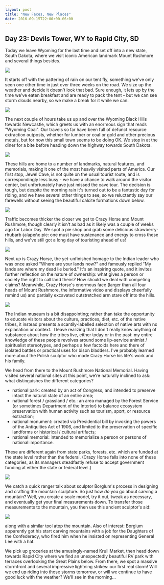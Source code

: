 ```yaml
---
layout: post
title: "New Faces, New Places"
date: 2016-09-15T22:00:00-06:00
---
```


## Day 23: Devils Tower, WY to Rapid City, SD

Today we leave Wyoming for the last time and set off into a new state, South Dakota, where we visit iconic American landmark Mount Rushmore and several things besides.

![](https://lh3.googleusercontent.com/NUqVCi5NJbW84-QUnAPyaCKAHbVWWg9i3J6WB4tbPDqtfQKl4r5B0XweNNC6Hpb_XUEMXR4fSyc1NW_Vu0maPOHbzPZitic8ckT-tfIoBCTIa6YekW98JTLSyAeupuCzbFHsQJuYWQn31yZX3JJocEuy1grBsRYvOGjqv1_J6b05iHnGot8hs4_zVG9YSzERBA2OYvmxCwjY_XBtraQik8spgaLF6r8xluqsu9Wqb7ixKtlE7EkZVEGXrK28TJYotwQZG9sPXLONpUjo9lwlOBhnBWxdDsQVYx0EGJDzVTmKV5tAKoMdLvJgw4hv7dCAhECEDW_MaK_azH3QVaZqYwZ-Sj3JiZCTnRd9V7owiknuuYfkW8ShQP7R1l4WMGmyC6c3ov-otVTGHM0EM8TXH1ou13lXr_iZwRmGFJaC0nkd_uIBnf2RGDHNY_BQsvbpGBuHEy1ru9JZmAfP5eikZAulYVqHOdSMj3bGxLF3uulF2elt9Fezfdt9tLCMZuE_KiVhu9qJsc5FaQDOXeL00AcJUa3ZULk3ejP3VyvVX1k6SuCw61NI1tBqbQ-gv8J0MOprnaDyW81GSSgfboXQ1Q2_v0lvnbe9XNhehdwx--uX=w1413-h799-no)

It starts off with the pattering of rain on our tent fly, something we've only seen one other time in just over three weeks on the road.  We size up the weather and decide it doesn't look that bad.  Sure enough, it lets up by the time we've eaten breakfast and are ready to pack the tent - but we can see storm clouds nearby, so we make a break for it while we can.

![](https://lh3.googleusercontent.com/U1uchdNmt5wBwI_4oMSC6Ers2QY74ySazXCAc-CDMNcoLBHj0IWqKlMLCxdk5Yf5ii5RnJvluONCGaBHlT7mvPLAyvJwVBt-vuELs0Pf900UWdkKIaMd9OoIn1kEsMQw9SsJVAIy_NugKsV4DfRxx6l6cXXXB-9M0rkE0fctU_pxQ_jFVgk3GzBgOn6SXw6DN05mA7NX0ttiVHFY8Kzeey08vlrALwfNoDo_h8FgPhg54AUQiq7v7ZZcC1qWYxfUkT1pMZCqZjaGOSCMTVT4QQsNtVZyH99bUX5lplLefx_dG6T3waDDK_oC6mdr4_UamZej5p3MNTReNj7_hOXB1DQJsV0T9QGEn34t-YPYRIECDjSoaYFA-d855NbUIv-fsJV9WiH1U5v7zGBVCqbpFh7DZG-PTg75-CDLOvFZvnZvDbo4nad4KXzVeGYmQ6I9AKXkATzeedxXSUm83z118TCczCA0WxHp5O_YXzrc4x615FEw9itiD7rUuIkDsJOV4Ip3rY9nOo_YYCK8qYw4Ryapo6FsmUxf7hmOgTKocFaGPucTuMamlQWAzQOXJAxnGtxNX3gTo1b4OurMRvVTIQg5lZZrrp_4IgkHCGsXK_86=w1413-h799-no)

The next couple of hours take us up and over the Wyoming Black Hills towards Newcastle, which greets us with an enormous sign that reads "Wyoming Coal".  Our travels so far have been full of defunct resource extraction outposts, whether for lumber or coal or gold and other precious metals, but for now this small town seems to be doing OK.  We stop in at the diner for a bite before heading down the highway towards South Dakota.

![](https://lh3.googleusercontent.com/nLPmNs-GySGgFp2qj-nzJzzHj7Gx8D3mCygBNQNie7ic5aZ0zDq8bCZrZIOWCXvbxg73bjXwSk5Fv-NfxhjDi4okEjbDBibDMJzI31yW1KSxKCaHW5FPWYK_IXaxWuyRbw69VVvFEyZn4I8XMwhBgGx_rm2hYwoBMpfTYtaT19w-N7c4jmv6CxEsEJewefGljK9t890QCjO4a4snlaH1ROOfvxSZ5uh0kH0hBb7A6EcvgaAGocnthL35rLtVv45PwjpzUi_ZW18PbaIVixIQOSLmlYk0FJ5DZaRwEJq7EWlZIQUm_yocIjIAtE4dAHyoIoJhDbwsRpHAT_uEBzCX0cyKQMR7kDGsF4wMu2SN_blpQxV8h6Mio9QpGPRohLtcO1G3UqNFPCPj0HgkZNPrY_12AmtLOzbZJttHHmQDE642YPVx3d0iOJZTMUXqgKeO7IFLOxGpvETggN60A7_MmmbLNEHwEdmamytOOYP4ik0eLN6E_0L3MouGOIMYDUN6e4fchNH11jHn2Fu0f-lCPcHGLapFGI1ZDxveziswwFw3tuWC88ZkFcTKMuIATXVDcJrFe1RgPpavav-0Br0jDwuWHbAGTGsxFo7of88WQdSw=w1421-h799-no)

These hills are home to a number of landmarks, natural features, and memorials, making it one of the most heavily visited parts of America.  Our first stop, Jewel Cave, is not quite on the usual tourist route, and is correspondingly less busy - we have a chance to walk around the visitor center, but unfortunately have just missed the cave tour.  The decision is tough, but despite the morning rain it's turned out to be a fantastic day for riding, and we have several other things to see, so we reluctantly say our farewells without seeing the beautiful calcite formations down below.

![](https://lh3.googleusercontent.com/y8kl8HIAaBN6Y_zhpywYJsfJ1tZdthtmbIYK_ZutOI2Gk0TPX9lEsZcFvgxiJODRVl7yy5hPG6rwvSqyznlP7pIuIJZcN1BWQVWPm96ixNM27KHoNGk7CZpwgMdi7U3PkdrjrxUD4NtfdPu3JKhHhCVqQbU_1S8lcOBmcKrwuYiZMhFrEEHRCA3oXIIcqza6MDx7sdAQi5124ejAUClQjCZpBvoEQ0-bgV7xDWOLA6TOUe0d0ADSscd1-pSCq0VMprtmITEtyR1B7qCkUpuVykSnbxXVDM6VhZSVLsEhGC6HNHlH5g1pbeLg5u46o6n4GaYalmXj5xDn5n7FkUOwM3-BmwnYcQjkmG1N_19LZYzvVZh-44Zh6NCDdsa0OkLcZ6o0IKiwq8THH7iu14DgV08t5ikICIbdf4oPO_lqzs4sYJy4e2_uxE9N9nMj0KneQXg2r5WCODzZ48kx-uXvzpO-JCgL2jrbRZUwIspbpxKgPHjmEBes3zA-Yi24EhQI5zU71IiFcU4eDT4dUdTxYcywToSr3Kje1Nqdup4CGogJInpAO1k042xe7OUd4TQczzVBmX-FdXUX1SwTuRVgYW1GUWVKFYikMSZuj2uIrKXx=w1413-h799-no)

Traffic becomes thicker the closer we get to Crazy Horse and Mount Rushmore, though clearly it isn't as bad as it likely was a couple of weeks ago for Labor Day.  We spot a pie shop and grab some delicious strawberry-rhubarb-jalapeño pie: one must have sustenance and energy to cross these hills, and we've still got a long day of touristing ahead of us!

![](https://lh3.googleusercontent.com/L1ZV8i8XfsVk56-J59jJeGiRCc1ENxqGtRrySCk0gpgjfuQTn8F8YLuHVf7V4c19d9oBpv1UXQ2wjV50GETdqXDmmHA9w010NbFiMwpdfLpNq45wNca4S8V6w_6TyXSeWS_xAL4s75Gn4i5tBvQ91KsbAaH-tUSpNP42qq8A5MIvDT6ck_0IQV94_bJS2L4vg-t3rCzxt3AtPDFN6BqHhwp5in7Xo0ZQKklI7EfTcyl-9G4jn4F68OteKASAgCFRICKAlWkltjBMBtF9vc3_EpVbZsR9TDWrv-NiQn-zM-di9OdT_kjaeHcPlmKTM5guX8UaIIx4bDkYbAwGCAfgmiWbJm42B5mgneSQmo1RLWhKQk2ZuJkO87h4ijdgv_8V52vE4boGpAPgkJljJ0sL0mwyDXzr8GS0duxgMTGTkIBMwW6YsltwvJzgPR2H8dO9sUD3jtQUO5rtWD-oUWWfykKgStYRr6Dlxf4MU83mdqeA5uth3qnd5bTaq1tHTJpxi_qko6n8ErK4NSHTEL3gt0HgoEi6aeYeFPLqu-YE_lYbARZR1VIsoy8v4pkDbL4-CouuDIdctTI4xT_Qp7zWQgu6Dux5iZEpfpK1MCb4SxHS=w1413-h799-no)

Next up is Crazy Horse, the yet-unfinished homage to the Indian leader who was once asked "Where are your lands now?" and famously replied "My lands are where my dead lie buried."  It's an inspiring quote, and it invites further reflection on the nature of ownership: what gives a person or society the right to call land theirs?  How should we deal with competing claims?  Meanwhile, Crazy Horse's enormous face (larger than all four heads of Mount Rushmore, the informative video and displays cheerfully remind us) and partially excavated outstretched arm stare off into the hills.

![](https://lh3.googleusercontent.com/j3idSfsDIXj2qf5z5qo8_HRzGa0Yexzlzptu-Oyn1UefesrFvTpd4iQOYLc03pB0iVjYCOZg6es7a60N4qITUIXekpYXjjspQUWJnPQNzFx46CIy_dQkTZ8PbJsEYcJiSVXOBNk4ONAb3PgpWQEZBInjDZhR7BBMDLMKN2AL6ajDDVknBmbMZ4A6C-fS7-YdWw8gexbxgw0zKEu97dSyQhI1Rra0PflS-JLt4PPtru_qGDYPth43mDcYarIY80suNrY8CUVtM0pc_zHM8cAZ_YgzYVQvfuramUMfYI7qZuSQcG3FQSV8bz7jVv2ZJiLR_0kxYBXVkOI8-MQHr46Mz4xlLZ55-5C5bugdbZxHZBwbrfO8YJppaykoqBJkam2xct69cNkBYKNRoa1Z5ZRcHnYKbyhMSEFL0GXrlE2DOWQB9iqa23A-pugjbsyEq7DI_4khDJuRWC8LFk1GrNJnCFMLYV9Kinqv1T8HYU08rgtA-31j5nwFHlDN82Hn0S408Xvzj_hqxlhbgotQ-4yVe87AOiGNkP0OYu853lAQKlU_8x2eKpRzIKVCv2-g2NpOPHRf1ndbmfXFDXArQu4HsxN6ndj3GhSEFiazVsE4fA4=w1413-h799-no)

The Indian museum is a bit disappointing; rather than take the opportunity to educate visitors about the culture, practices, diet, etc. of the native tribes, it instead presents a scantily-labelled selection of native arts with no explanation or context.  I leave realizing that I don't really know anything of substance about how the tribes live, either today or in the past: my entire knowledge of these people revolves around some lip-service animist / spiritualist stereotypes, and perhaps a few factoids here and there of isolated battles or practical uses for bison bladders.  I've probably learned more about the Polish sculptor who made Crazy Horse his life's work and his family.

We head from there to the Mount Rushmore National Memorial.  Having visited several national sites at this point, we're naturally inclined to ask: what distinguishes the different categories?

- national park: created by an act of Congress, and intended to preserve intact the natural state of an entire area;
- national forest / grassland / etc.: an area managed by the Forest Service (or sometimes Department of the Interior) to balance ecosystem preservation with human activity such as tourism, sport, or resource extraction;
- national monument: created via Presidential bill by invoking the powers of the Antiquities Act of 1906, and limited to the preservation of specific landforms or historical / cultural artifacts;
- national memorial: intended to memorialize a person or persons of national importance.

These are different again from state parks, forests, etc. which are funded at the state level rather than the federal.  (Crazy Horse falls into none of these categories, as its managers steadfastly refuse to accept government funding at either the state or federal level.)

![](https://lh3.googleusercontent.com/SzHa4RDCs3Tx68MlTfucV3G0qMfCw0CJiYtGhdBn2QghtveZbrWLcsrgLq6Nm29eZi2YIwr-cmNeLf8hmwqIn4Dp_UzWm55KAv7AcU8w11f8wVx0wWAWRpd3XBFz55vmW0ZP3gYZQVllxp1rw8Z-W6yEwyoicRGHbT2htk9G43q8UDnAVVWQw0TcXhVDnbm7RtG32ClCQLNF9w6sn0kroOzIlzOGCb7WH97y0WQhogjOoFsFgjiBEKRu0x-0ZG5htWwhWv2HwVVl6S78OaOZ8Fxmvt36PDdPxpFnrCGcKbfxU__TbIQHkNWGQuoGYVZ9TYJ1qnFJ8EyhOjrAk76b-Jz2JZ3Y31Prc3f_HCtL3iTwyOT0c0vwsoG3b8G9G0ptGWHOnlplF9XHjP0WIvPO_PtGWOwU6741orM2-JqO8zKLPXK-sXm5Xqh2m6Tzv3nDYgx5ZRef--Asnd2-NAdoBLt4A6Mm6Bq1m_TWt13SyKsKZFeva4amPzPdvwZMFulh7ZrmfqPzb12h-XYcGpfFKV-gEMIaYdzWMl58IMhBMeQeg1p4wh6cbICMhHiLnc4UMiHlpYbLOEo4Q_hutyBwp-bv4B10lpRMcorsm75hOlo=w452-h800-no)

We catch a quick ranger talk about sculptor Borglum's process in designing and crafting the mountain sculpture.  So just how *do* you go about carving a mountain?  Well, you create a scale model, try it out, tweak as necessary, and eventually get your final measurements down.  To transfer those measurements to the mountain, you then use this ancient sculptor's aid:

![](https://lh3.googleusercontent.com/fw0cQLK6H_fkUTjrmNxVwMBlqdp9WkzabAmRU_o3Hdbw-7ZSCbjX_HmfU3lVhJUUSWf7aGl73IDOoMHL7hKdbL-_EhDkD1XFTjvN5P29XBeOIy981JG5r5Q4l5oHwJqHvObdgZ07Oh8RrVLpD4SaCHaat6C4EYg43lbvIzB1boBT1nJmE-YGijJ9yUCPSlnrQA3DIJd3vQYi_iE8L99lJAK9e9hzCPLtoPX3Fa6Zc6dcfFBXCOaqoLqHVsm7xkKfF5yuYm1aLRijw2VKERXZ9BzON0bAPCSVb41RaS5VVlOjiz7ZSCpyre5rXW2CnfPUL0GrkaOMDJ9DYltv5Q-6DMa7oD3TeZmCD_tj3iR-ChUxWA6hA6YbtX7qxa23ilHH4uG4xoIwR38Y2NXL9eWQcYwFdxWr3NeAMZ376H-qaOzJA-AR-SiCyvq-_aJgGDe3cOHua2lIkIvL9PPi0lc4wjA64UWnEWYjpgmbmRI0iK9c4tkjPhEmGXq5sOmW4nlOlMB8BIwo20fgtH__mq8NqrAIPoPi13oZ8oVRW6Sb2SMTu66GxDW_TSHmyAlbuaNwH3OSJh_jyE5Qxo2ASkBqSECiyWMkjSQd3cPiI6ZCKaw=w452-h800-no)

along with a similar tool atop the mountain.  Also of interest: Borglum apparently got his start carving mountains with a job for the Daughters of the Confederacy, who fired him when he insisted on representing General Lee with a hat.

We pick up groceries at the amusingly-named Krull Market, then head down towards Rapid City where we find an unexpectedly beautiful RV park with terraces overlooking the Great Plains below.  From there, we spot a massive stormfront and several impressive lightning strikes: our first real storm!  Will we end up riding into those storms tomorrow, or will we continue to have good luck with the weather?  We'll see in the morning...
